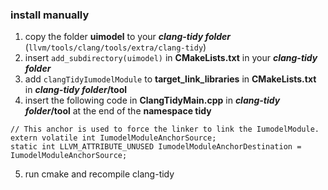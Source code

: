 ### install manually
1. copy the folder **uimodel** to your **_clang-tidy folder_** (`llvm/tools/clang/tools/extra/clang-tidy`)
2. insert `add_subdirectory(uimodel)` in **CMakeLists.txt** in your **_clang-tidy folder_**
3. add `clangTidyIumodelModule` to **target_link_libraries** in **CMakeLists.txt** in **_clang-tidy folder_/tool**
4. insert the following code in **ClangTidyMain.cpp** in **_clang-tidy folder_/tool** at the end of the **namespace tidy**
```
// This anchor is used to force the linker to link the IumodelModule.
extern volatile int IumodelModuleAnchorSource;
static int LLVM_ATTRIBUTE_UNUSED IumodelModuleAnchorDestination = IumodelModuleAnchorSource;
```
5. run cmake and recompile clang-tidy
